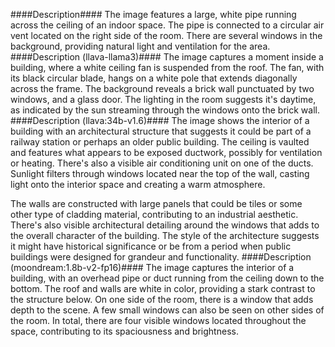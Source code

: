 ####Description####
The image features a large, white pipe running across the ceiling of an indoor space. The pipe is connected to a circular air vent located on the right side of the room. There are several windows in the background, providing natural light and ventilation for the area.
####Description (llava-llama3)####
The image captures a moment inside a building, where a white ceiling fan is suspended from the roof. The fan, with its black circular blade, hangs on a white pole that extends diagonally across the frame. The background reveals a brick wall punctuated by two windows, and a glass door. The lighting in the room suggests it's daytime, as indicated by the sun streaming through the windows onto the brick wall.
####Description (llava:34b-v1.6)####
The image shows the interior of a building with an architectural structure that suggests it could be part of a railway station or perhaps an older public building. The ceiling is vaulted and features what appears to be exposed ductwork, possibly for ventilation or heating. There's also a visible air conditioning unit on one of the ducts. Sunlight filters through windows located near the top of the wall, casting light onto the interior space and creating a warm atmosphere.

The walls are constructed with large panels that could be tiles or some other type of cladding material, contributing to an industrial aesthetic. There's also visible architectural detailing around the windows that adds to the overall character of the building. The style of the architecture suggests it might have historical significance or be from a period when public buildings were designed for grandeur and functionality.
####Description (moondream:1.8b-v2-fp16)####
The image captures the interior of a building, with an overhead pipe or duct running from the ceiling down to the bottom. The roof and walls are white in color, providing a stark contrast to the structure below. On one side of the room, there is a window that adds depth to the scene. A few small windows can also be seen on other sides of the room. In total, there are four visible windows located throughout the space, contributing to its spaciousness and brightness.
